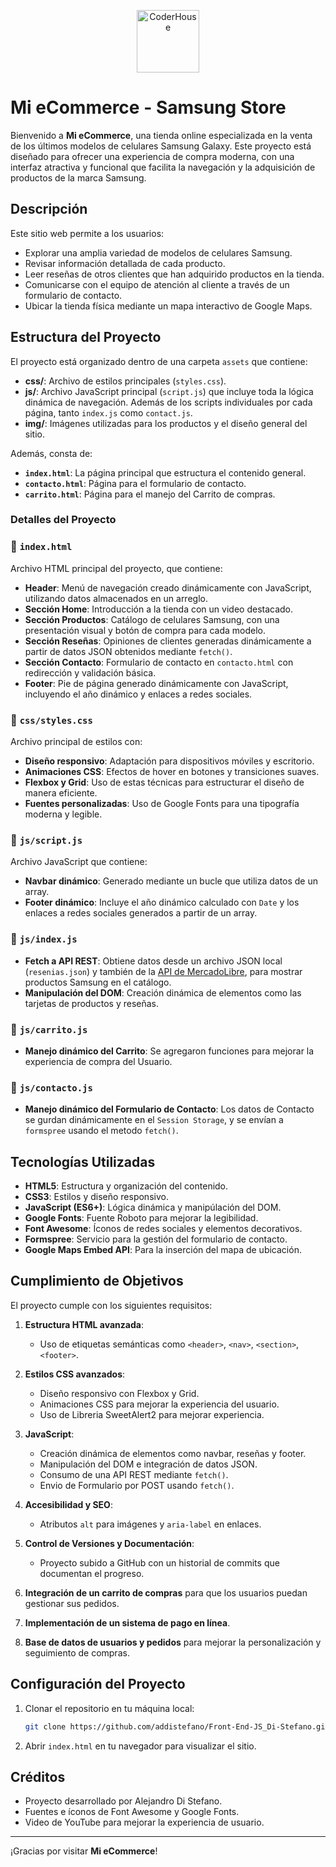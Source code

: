 <p align="center">
    <img src="https://upload.wikimedia.org/wikipedia/commons/thumb/2/24/Samsung_Logo.svg/800px-Samsung_Logo.svg.png" alt="CoderHouse"  height="100"/>
</p>

# Mi eCommerce - Samsung Store

Bienvenido a **Mi eCommerce**, una tienda online especializada en la venta de los últimos modelos de celulares Samsung Galaxy. Este proyecto está diseñado para ofrecer una experiencia de compra moderna, con una interfaz atractiva y funcional que facilita la navegación y la adquisición de productos de la marca Samsung.

## Descripción

Este sitio web permite a los usuarios:
- Explorar una amplia variedad de modelos de celulares Samsung.
- Revisar información detallada de cada producto.
- Leer reseñas de otros clientes que han adquirido productos en la tienda.
- Comunicarse con el equipo de atención al cliente a través de un formulario de contacto.
- Ubicar la tienda física mediante un mapa interactivo de Google Maps.

## Estructura del Proyecto

El proyecto está organizado dentro de una carpeta `assets` que contiene:

- **css/**: Archivo de estilos principales (`styles.css`).
- **js/**: Archivo JavaScript principal (`script.js`) que incluye toda la lógica dinámica de navegación.
Además de los scripts individuales por cada página, tanto `index.js` como `contact.js`.
- **img/**: Imágenes utilizadas para los productos y el diseño general del sitio.

Además, consta de:
- **`index.html`**: La página principal que estructura el contenido general.
- **`contacto.html`**: Página para el formulario de contacto.
- **`carrito.html`**: Página para el manejo del Carrito de compras.

### Detalles del Proyecto

### 📂 `index.html`

Archivo HTML principal del proyecto, que contiene:
- **Header**: Menú de navegación creado dinámicamente con JavaScript, utilizando datos almacenados en un arreglo.
- **Sección Home**: Introducción a la tienda con un video destacado.
- **Sección Productos**: Catálogo de celulares Samsung, con una presentación visual y botón de compra para cada modelo.
- **Sección Reseñas**: Opiniones de clientes generadas dinámicamente a partir de datos JSON obtenidos mediante `fetch()`.
- **Sección Contacto**: Formulario de contacto en `contacto.html` con redirección y validación básica.
- **Footer**: Pie de página generado dinámicamente con JavaScript, incluyendo el año dinámico y enlaces a redes sociales.

### 📂 `css/styles.css`

Archivo principal de estilos con:
- **Diseño responsivo**: Adaptación para dispositivos móviles y escritorio.
- **Animaciones CSS**: Efectos de hover en botones y transiciones suaves.
- **Flexbox y Grid**: Uso de estas técnicas para estructurar el diseño de manera eficiente.
- **Fuentes personalizadas**: Uso de Google Fonts para una tipografía moderna y legible.

### 📂 `js/script.js`

Archivo JavaScript que contiene:
- **Navbar dinámico**: Generado mediante un bucle que utiliza datos de un array.
- **Footer dinámico**: Incluye el año dinámico calculado con `Date` y los enlaces a redes sociales generados a partir de un array.

### 📂 `js/index.js`
- **Fetch a API REST**: Obtiene datos desde un archivo JSON local (`resenias.json`) y también de la [API de MercadoLibre](https://api.mercadolibre.com/sites/MLA/search?q=Samsung), para mostrar productos Samsung en el catálogo.
- **Manipulación del DOM**: Creación dinámica de elementos como las tarjetas de productos y reseñas.

### 📂 `js/carrito.js`
- **Manejo dinámico del Carrito**: Se agregaron funciones para mejorar la experiencia de compra del Usuario.

### 📂 `js/contacto.js`
- **Manejo dinámico del Formulario de Contacto**: Los datos de Contacto se gurdan dinámicamente en el `Session Storage`, y se envían a `formspree` usando el metodo `fetch()`.


## Tecnologías Utilizadas

- **HTML5**: Estructura y organización del contenido.
- **CSS3**: Estilos y diseño responsivo.
- **JavaScript (ES6+)**: Lógica dinámica y manipúlación del DOM.
- **Google Fonts**: Fuente Roboto para mejorar la legibilidad.
- **Font Awesome**: Íconos de redes sociales y elementos decorativos.
- **Formspree**: Servicio para la gestión del formulario de contacto.
- **Google Maps Embed API**: Para la inserción del mapa de ubicación.

## Cumplimiento de Objetivos

El proyecto cumple con los siguientes requisitos:

1. **Estructura HTML avanzada**:
   - Uso de etiquetas semánticas como `<header>`, `<nav>`, `<section>`, `<footer>`.

2. **Estilos CSS avanzados**:
   - Diseño responsivo con Flexbox y Grid.
   - Animaciones CSS para mejorar la experiencia del usuario.
   - Uso de Libreria SweetAlert2 para mejorar experiencia.

3. **JavaScript**:
   - Creación dinámica de elementos como navbar, reseñas y footer.
   - Manipulación del DOM e integración de datos JSON.
   - Consumo de una API REST mediante `fetch()`.
   - Envio de Formulario por POST usando `fetch()`.

4. **Accesibilidad y SEO**:
   - Atributos `alt` para imágenes y `aria-label` en enlaces.

5. **Control de Versiones y Documentación**:
   - Proyecto subido a GitHub con un historial de commits que documentan el progreso.

6. **Integración de un carrito de compras** para que los usuarios puedan gestionar sus pedidos.

7. **Implementación de un sistema de pago en línea**.

8. **Base de datos de usuarios y pedidos** para mejorar la personalización y seguimiento de compras.


## Configuración del Proyecto

1. Clonar el repositorio en tu máquina local:
   ```bash
   git clone https://github.com/addistefano/Front-End-JS_Di-Stefano.git
   ```

2. Abrir `index.html` en tu navegador para visualizar el sitio.



## Créditos

- Proyecto desarrollado por Alejandro Di Stefano.
- Fuentes e íconos de Font Awesome y Google Fonts.
- Video de YouTube para mejorar la experiencia de usuario.

---

¡Gracias por visitar **Mi eCommerce**!


